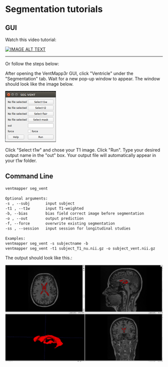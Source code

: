 # Segmentation tutorials

## GUI

Watch this video tutorial:

[![IMAGE ALT TEXT](https://img.youtube.com/vi/QF-1oIQ4eRA/0.jpg)](https://youtu.be/QF-1oIQ4eRA "Vent Seg")

-----

Or follow the steps below:

After opening the VentMapp3r GUI, click "Ventricle" under the "Segmentation" tab. Wait for a new pop-up window to appear. The window should look like the image below.

![ventricle pop up window](images/ventmapper_vent_popup.png)

Click "Select t1w" and chose your T1 image. Click "Run".
Type your desired output name in the "out" box.
Your output file will automatically appear in your t1w folder.


## Command Line

    ventmapper seg_vent
    
    Optional arguments:
    -s , --subj       input subject
    -t1 , --t1w       input T1-weighted
    -b, --bias        bias field correct image before segmentation
    -o , --out        output prediction
    -f, --force       overwrite existing segmentation
    -ss , --session   input session for longitudinal studies
    
    Examples:
    ventmapper seg_vent -s subjectname -b
    ventmapper seg_vent -t1 subject_T1_nu.nii.gz -o subject_vent.nii.gz

The output should look like this.:

![ventricle segmentation](images/vent_seg_example.png)
